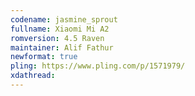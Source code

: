 ```yaml
---
codename: jasmine_sprout
fullname: Xiaomi Mi A2
romversion: 4.5 Raven
maintainer: Alif Fathur
newformat: true
pling: https://www.pling.com/p/1571979/
xdathread:
---
```


